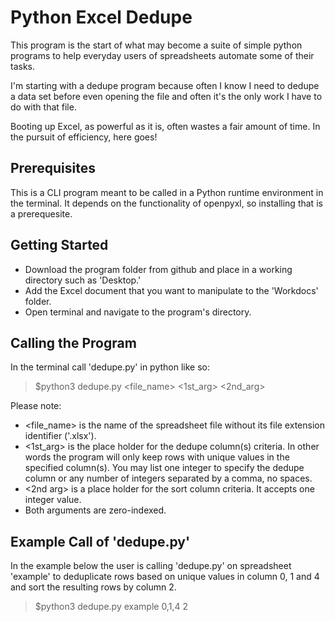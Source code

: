 # Python Excel Dedupe

This program is the start of what may become a suite of simple python programs to help everyday users of spreadsheets automate some of their tasks.

I'm starting with a dedupe program because often I know I need to dedupe a data set before even opening the file and often it's the only work I have to do with that file.

Booting up Excel, as powerful as it is, often wastes a fair amount of time. In the pursuit of efficiency, here goes!

## Prerequisites

This is a CLI program meant to be called in a Python runtime environment in the terminal. It depends on the functionality of openpyxl, so installing that is a prerequesite.

## Getting Started

- Download the program folder from github and place in a working directory such as 'Desktop.'
- Add the Excel document that you want to manipulate to the 'Workdocs' folder.
- Open terminal and navigate to the program's directory.

## Calling the Program

In the terminal call 'dedupe.py' in python like so:

>$python3 dedupe.py <file_name> <1st_arg> <2nd_arg>

Please note:
- <file_name> is the name of the spreadsheet file without its file extension identifier ('.xlsx').
- <1st_arg> is the place holder for the dedupe column(s) criteria. In other words the program will only keep rows with unique values in the specified column(s). You may list one integer to specify the dedupe column or any number of integers separated by a comma, no spaces.
- <2nd arg> is a place holder for the sort column criteria. It accepts one integer value.
- Both arguments are zero-indexed.

## Example Call of 'dedupe.py'

In the example below the user is calling 'dedupe.py' on spreadsheet 'example' to deduplicate rows based on unique values in column 0, 1 and 4 and sort the resulting rows by column 2.

>$python3 dedupe.py example 0,1,4 2

